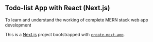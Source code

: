 ## Todo-list App with React (Next.js)

To learn and understand the working of complete MERN stack web app development


This is a [Next.js](https://nextjs.org/) project bootstrapped with [`create-next-app`](https://github.com/vercel/next.js/tree/canary/packages/create-next-app).

